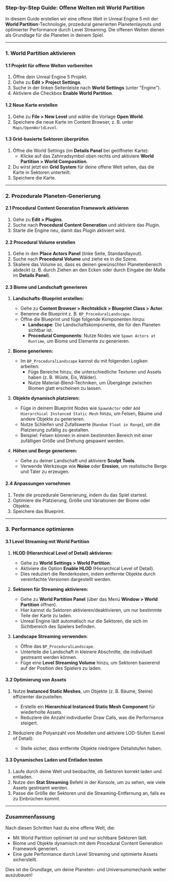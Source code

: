 ### **Step-by-Step Guide: Offene Welten mit World Partition**

In diesem Guide erstellen wir eine offene Welt in Unreal Engine 5 mit der **World Partition**-Technologie, prozedural generierten Planetenlayouts und optimierter Performance durch Level Streaming. Die offenen Welten dienen als Grundlage für die Planeten in deinem Spiel.

---

### **1. World Partition aktivieren**

#### **1.1 Projekt für offene Welten vorbereiten**

1. Öffne dein Unreal Engine 5 Projekt.
2. Gehe zu **Edit > Project Settings**.
3. Suche in der linken Seitenleiste nach **World Settings** (unter "Engine").
4. Aktiviere die Checkbox **Enable World Partition**.

#### **1.2 Neue Karte erstellen**

1. Gehe zu **File > New Level** und wähle die Vorlage **Open World**.
2. Speichere die neue Karte im Content Browser, z. B. unter `Maps/OpenWorldLevel`.

#### **1.3 Grid-basierte Sektoren überprüfen**

1. Öffne die World Settings (im **Details Panel** bei geöffneter Karte):
    - Klicke auf das Zahnradsymbol oben rechts und aktiviere **World Partition > World Composition**.
2. Du wirst jetzt ein **Grid System** für deine offene Welt sehen, das die Karte in Sektoren unterteilt.
3. Speichere die Karte.

---

### **2. Prozedurale Planeten-Generierung**

#### **2.1 Procedural Content Generation Framework aktivieren**

1. Gehe zu **Edit > Plugins**.
2. Suche nach **Procedural Content Generation** und aktiviere das Plugin.
3. Starte die Engine neu, damit das Plugin aktiviert wird.

#### **2.2 Procedural Volume erstellen**

1. Gehe in den **Place Actors Panel** (linke Seite, Standardlayout).
2. Suche nach **Procedural Volume** und ziehe es in die Szene.
3. Skaliere das Volume so, dass es deinen gewünschten Planetenbereich abdeckt (z. B. durch Ziehen an den Ecken oder durch Eingabe der Maße im **Details Panel**).

#### **2.3 Biome und Landschaft generieren**

1. **Landschafts-Blueprint erstellen:**
    
    - Gehe zu **Content Browser > Rechtsklick > Blueprint Class > Actor**.
    - Benenne die Blueprint z. B. `BP_ProceduralLandscape`.
    - Öffne die Blueprint und füge folgende Komponenten hinzu:
        - **Landscape**: Die Landschaftskomponente, die für den Planeten sichtbar ist.
        - **Procedural Components**: Nutze Nodes wie `Spawn Actors at Runtime`, um Biome und Elemente zu generieren.
2. **Biome generieren:**
    
    - Im `BP_ProceduralLandscape` kannst du mit folgenden Logiken arbeiten:
        - Füge Bereiche hinzu, die unterschiedliche Texturen und Assets haben (z. B. Wüste, Eis, Wälder).
        - Nutze Material-Blend-Techniken, um Übergänge zwischen Biomen glatt erscheinen zu lassen.
3. **Objekte dynamisch platzieren:**
    
    - Füge in deinem Blueprint Nodes wie `SpawnActor` oder `Add Hierarchical Instanced Static Mesh` hinzu, um Felsen, Bäume und andere Objekte zu generieren.
    - Nutze Schleifen und Zufallswerte (`Random Float in Range`), um die Platzierung zufällig zu gestalten.
    - Beispiel: Felsen können in einem bestimmten Bereich mit einer zufälligen Größe und Drehung gespawnt werden.
4. **Höhen und Berge generieren:**
    
    - Gehe zu deiner Landschaft und aktiviere **Sculpt Tools**.
    - Verwende Werkzeuge wie **Noise** oder **Erosion**, um realistische Berge und Täler zu erzeugen.

#### **2.4 Anpassungen vornehmen**

1. Teste die prozedurale Generierung, indem du das Spiel startest.
2. Optimiere die Platzierung, Größe und Variationen der Biome oder Objekte.
3. Speichere das Blueprint.

---

### **3. Performance optimieren**

#### **3.1 Level Streaming mit World Partition**

1. **HLOD (Hierarchical Level of Detail) aktivieren:**
    
    - Gehe zu **World Settings > World Partition**.
    - Aktiviere die Option **Enable HLOD** (Hierarchical Level of Detail).
    - Dies reduziert die Renderkosten, indem entfernte Objekte durch vereinfachte Versionen dargestellt werden.
2. **Sektoren für Streaming aktivieren:**
    
    - Gehe zu **World Partition Panel** (über das Menü **Window > World Partition** öffnen).
    - Hier kannst du Sektoren aktivieren/deaktivieren, um nur bestimmte Teile der Karte zu laden.
    - Unreal Engine lädt automatisch nur die Sektoren, die sich im Sichtbereich des Spielers befinden.
3. **Landscape Streaming verwenden:**
    
    - Öffne das `BP_ProceduralLandscape`.
    - Unterteile die Landschaft in kleinere Abschnitte, die individuell gestreamt werden können.
    - Füge eine **Level Streaming Volume** hinzu, um Sektoren basierend auf der Position des Spielers zu laden.

#### **3.2 Optimierung von Assets**

1. Nutze **Instanced Static Meshes**, um Objekte (z. B. Bäume, Steine) effizienter darzustellen.
    
    - Erstelle ein **Hierarchical Instanced Static Mesh Component** für wiederholte Assets.
    - Reduziere die Anzahl individueller Draw Calls, was die Performance steigert.
2. Reduziere die Polyanzahl von Modellen und aktiviere LOD-Stufen (Level of Detail):
    
    - Stelle sicher, dass entfernte Objekte niedrigere Detailstufen haben.

#### **3.3 Dynamisches Laden und Entladen testen**

1. Laufe durch deine Welt und beobachte, ob Sektoren korrekt laden und entladen.
2. Nutze den **Stat Streaming** Befehl in der Konsole, um zu sehen, wie viele Assets gestreamt werden.
3. Passe die Größe der Sektoren und die Streaming-Entfernung an, falls es zu Einbrüchen kommt.

---

### **Zusammenfassung**

Nach diesen Schritten hast du eine offene Welt, die:

- Mit World Partition optimiert ist und nur sichtbare Sektoren lädt.
- Biome und Objekte dynamisch mit dem Procedural Content Generation Framework generiert.
- Eine gute Performance durch Level Streaming und optimierte Assets sicherstellt.

Dies ist die Grundlage, um deine Planeten- und Universumsmechanik weiter auszubauen! 
